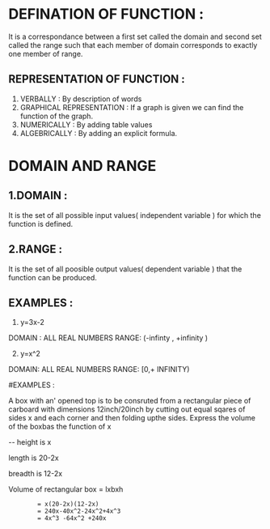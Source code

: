 # DEFINATION OF FUNCTION : 
It is a correspondance between a first set called the domain and second set called the range such that each member of domain corresponds to exactly one member of range.
## REPRESENTATION  OF FUNCTION :
1. VERBALLY : By description of words 
2. GRAPHICAL REPRESENTATION : If a graph is given we can find the function of the graph.
3. NUMERICALLY : By adding table values
4. ALGEBRICALLY : By adding an explicit formula.
# DOMAIN AND RANGE
## 1.DOMAIN :
It is the set of all possible input values( independent variable ) for which the function is defined.
## 2.RANGE :
It is the set of all poosible output values( dependent variable ) that the function can be produced.
## EXAMPLES :
1. y=3x-2
   
DOMAIN : ALL REAL NUMBERS
RANGE: (-infinty , +infinity )

2. y=x^2

DOMAIN: ALL REAL NUMBERS
RANGE: [0,+ INFINITY)

#EXAMPLES :

A box with an' opened top is to be consruted from a rectangular piece of carboard with dimensions 12inch/20inch by cutting out equal sqares of sides x and each corner and then folding upthe sides. Express the volume of the boxbas the function of x


-- height is x

length is 20-2x

breadth is 12-2x

Volume of rectangular box = lxbxh

            = x(20-2x)(12-2x)
            = 240x-40x^2-24x^2+4x^3
            = 4x^3 -64x^2 +240x
